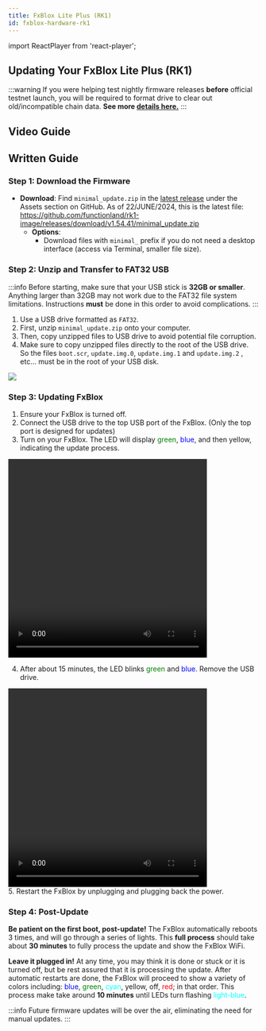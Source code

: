 ```yaml
---
title: FxBlox Lite Plus (RK1)
id: fxblox-hardware-rk1
---
```

import ReactPlayer from 'react-player';

## Updating Your FxBlox Lite Plus (RK1)

:::warning 
If you were helping test nightly firmware releases **before** official testnet launch, you will be required to format drive to clear out old/incompatible chain data. **See more [details here.](../fxblox-app.md/#format-drive)**
:::

## Video Guide

<center>
  <ReactPlayer controls url="https://youtu.be/O4-PoQ5wCqs" />
</center>

## Written Guide
### Step 1: Download the Firmware

- **Download**: Find `minimal_update.zip` in the [latest release](https://github.com/functionland/rk1-image/releases/latest) under the Assets section on GitHub. As of 22/JUNE/2024, this is the latest file: https://github.com/functionland/rk1-image/releases/download/v1.54.41/minimal_update.zip
  - **Options**:
    - Download files with `minimal_` prefix if you do not need a desktop interface (access via Terminal, smaller file size).

### Step 2: Unzip and Transfer to FAT32 USB
:::info 
Before starting, make sure that your USB stick is **32GB or smaller**. Anything larger than 32GB may not work due to the FAT32 file system limitations. Instructions **must** be done in this order to avoid complications.
:::
  1. Use a USB drive formatted as `FAT32`.
  2. First, unzip `minimal_update.zip` onto your computer.
  3. Then, copy unzipped files to USB drive to avoid potential file corruption.
  4. Make sure to copy unzipped files directly to the root of the USB drive. So the files `boot.scr`, `update.img.0`, `update.img.1` and `update.img.2` , etc... must be in the root of your USB disk.

  <div class="text--center">
   <img src="/img/fxyard-network/root-usb.png" style={{width: 700}}/>
</div>

### Step 3: Updating FxBlox

1. Ensure your FxBlox is turned off.
2. Connect the USB drive to the top USB port of the FxBlox. (Only the top port is designed for updates)
3. Turn on your FxBlox. The LED will display <font color="green">green</font>, <font color="blue">blue</font>, and then yellow, indicating the update process.
<div class="text--center">
  <video width="400" height="400" controls>
    <source src="https://github.com/functionland/rk1-image/assets/6176518/06ddf8ed-61a0-4031-b48d-77f7f7ba79eb" type="video/mp4" />
    Your browser does not support the video tag.
  </video>
</div>

4. After about 15 minutes, the LED blinks <font color="green">green</font> and <font color="blue">blue</font>. Remove the USB drive.
<div class="text--center">
  <video width="400" height="400" controls>
    <source src="https://github.com/functionland/rk1-image/assets/6176518/71d42e46-1cc8-4ab7-b573-a11eeaea3289" type="video/mp4" />
    Your browser does not support the video tag.
  </video>
</div>
5. Restart the FxBlox by unplugging and plugging back the power.

### Step 4: Post-Update
**Be patient on the first boot, post-update!** The FxBlox automatically reboots 3 times, and will go through a series of lights. This **full process** should take about **30 minutes** to fully process the update and show the FxBlox WiFi.

**Leave it plugged in!** At any time, you may think it is done or stuck or it is turned off, but be rest assured that it is processing the update. After automatic restarts are done, the FxBlox will proceed to show a variety of colors including: <font color="Blue">blue</font>, <font color="green"> green</font>, <font color="cyan"> cyan</font>, yellow, off, <font color="red"> red</font>; in that order. This process make take around **10 minutes** until LEDs turn flashing <font color="cyan"> light-blue</font>.

:::info
Future firmware updates will be over the air, eliminating the need for manual updates.
:::
